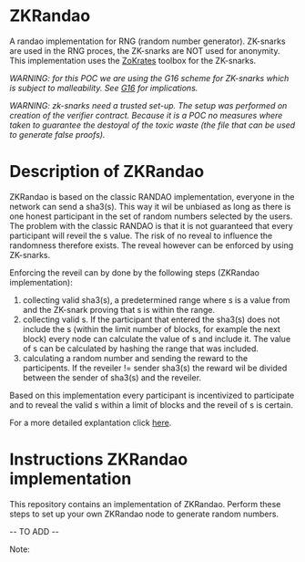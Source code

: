 # ZKRandao
A randao implementation for RNG (random number generator). ZK-snarks are used in the RNG proces, the ZK-snarks are NOT used for anonymity. This implementation uses the [ZoKrates](https://zokrates.github.io) toolbox for the ZK-snarks. 

*WARNING: for this POC we are using the G16 scheme for ZK-snarks which is subject to malleability. See [G16](http://zokrates.github.io/reference/proving_schemes.html#g16-malleability) for implications.*

*WARNING: zk-snarks need a trusted set-up. The setup was performed on creation of the verifier contract. Because it is a POC no measures where taken to guarantee the destoyal of the toxic waste (the file that can be used to generate false proofs).*

# Description of ZKRandao
ZKRandao is based on the classic RANDAO implementation, everyone in the network can send a sha3(s). This way it wil be unbiased as long as there is one honest participant in the set of random numbers selected by the users. The problem with the classic RANDAO is that it is not guaranteed that every participant will reveil the s value. The risk of no reveal to influence the randomness therefore exists. The reveal however can be enforced by using ZK-snarks. 

Enforcing the reveil can by done by the following steps (ZKRandao implementation):
1. collecting valid sha3(s), a predetermined range where s is a value from and the ZK-snark proving that s is within the range.
2. collecting valid s. If the participant that entered the sha3(s) does not include the s (within the limit number of blocks, for example the next block) every node can calculate the value of s and include it. The value of s can be calculated by hashing the range that was included.
3. calculating a random number and sending the reward to the participents. If the reveiler != sender sha3(s) the reward wil be divided between the sender of sha3(s) and the reveiler. 

Based on this implementation every participant is incentivized to participate and to reveal the valid s within a limit of blocks and the reveil of s is certain.

For a more detailed explantation click [here](https://link.medium.com/DNGjptQ5WY).

# Instructions ZKRandao implementation
This repository contains an implementation of ZKRandao. Perform these steps to set up your own ZKRandao node to generate random numbers.

-- TO ADD --


Note: 

